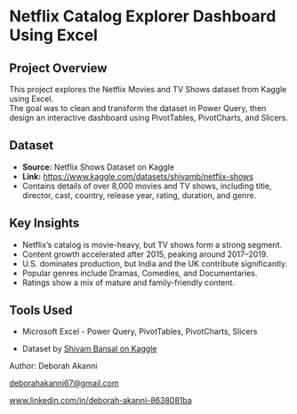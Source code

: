 # Netflix Catalog Explorer Dashboard Using Excel

## Project Overview
This project explores the Netflix Movies and TV Shows dataset from Kaggle using Excel.  
The goal was to clean and transform the dataset in Power Query, then design an interactive dashboard using PivotTables, PivotCharts, and Slicers.

## Dataset
- **Source:** Netflix Shows Dataset on Kaggle
- **Link:** https://www.kaggle.com/datasets/shivamb/netflix-shows  
- Contains details of over 8,000 movies and TV shows, including title, director, cast, country, release year, rating, duration, and genre.
  
## Key Insights
- Netflix’s catalog is movie-heavy, but TV shows form a strong segment.  
- Content growth accelerated after 2015, peaking around 2017–2019.  
- U.S. dominates production, but India and the UK contribute significantly.  
- Popular genres include Dramas, Comedies, and Documentaries.  
- Ratings show a mix of mature and family-friendly content.  

## Tools Used
- Microsoft Excel - Power Query, PivotTables, PivotCharts, Slicers 

- Dataset by [Shivam Bansal on Kaggle](https://www.kaggle.com/datasets/shivamb/netflix-shows)
  

Author: Deborah Akanni

deborahakanni67@gmail.com

www.linkedin.com/in/deborah-akanni-8638081ba
